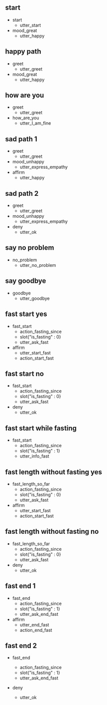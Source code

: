 <!-- basic stories -->
## start
* start
  <!-- action_add_user -->
  - utter_start
* mood_great
  - utter_happy

## happy path
* greet
  - utter_greet
* mood_great
  - utter_happy

## how are you
* greet
  - utter_greet
* how_are_you
  - utter_I_am_fine

## sad path 1
* greet
  - utter_greet
* mood_unhappy
  - utter_express_empathy
* affirm
  - utter_happy

## sad path 2
* greet
  - utter_greet
* mood_unhappy
  - utter_express_empathy
* deny
  - utter_ok

## say no problem
* no_problem
  - utter_no_problem

## say goodbye
* goodbye
  - utter_goodbye

<!-- fasting-specific stories -->
## fast start yes
* fast_start
  - action_fasting_since
  - slot{"is_fasting" : 0}
  - utter_ask_fast
* affirm
  - utter_start_fast
  - action_start_fast

## fast start no
* fast_start
  - action_fasting_since
  - slot{"is_fasting" : 0}
  - utter_ask_fast
* deny
  - utter_ok

## fast start while fasting
* fast_start
  - action_fasting_since
  - slot{"is_fasting" : 1}
  - utter_info_fast

## fast length without fasting yes
* fast_length_so_far
  - action_fasting_since
  - slot{"is_fasting" : 0}
  - utter_ask_fast
* affirm
  - utter_start_fast
  - action_start_fast

## fast length without fasting no
* fast_length_so_far
  - action_fasting_since
  - slot{"is_fasting" : 0}
  - utter_ask_fast
* deny
  - utter_ok

## fast end 1
* fast_end
  - action_fasting_since
  - slot{"is_fasting" : 1}
  - utter_ask_end_fast
* affirm
  - utter_end_fast
  - action_end_fast
  
## fast end 2
* fast_end
  - action_fasting_since
  - slot{"is_fasting" : 1}
  - utter_ask_end_fast
* deny
  - utter_ok

  <!-- journal-specific stories -->
